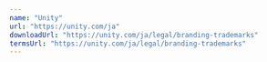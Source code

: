 ```yaml
---
name: "Unity"
url: "https://unity.com/ja"
downloadUrl: "https://unity.com/ja/legal/branding-trademarks"
termsUrl: "https://unity.com/ja/legal/branding-trademarks"
---
```

